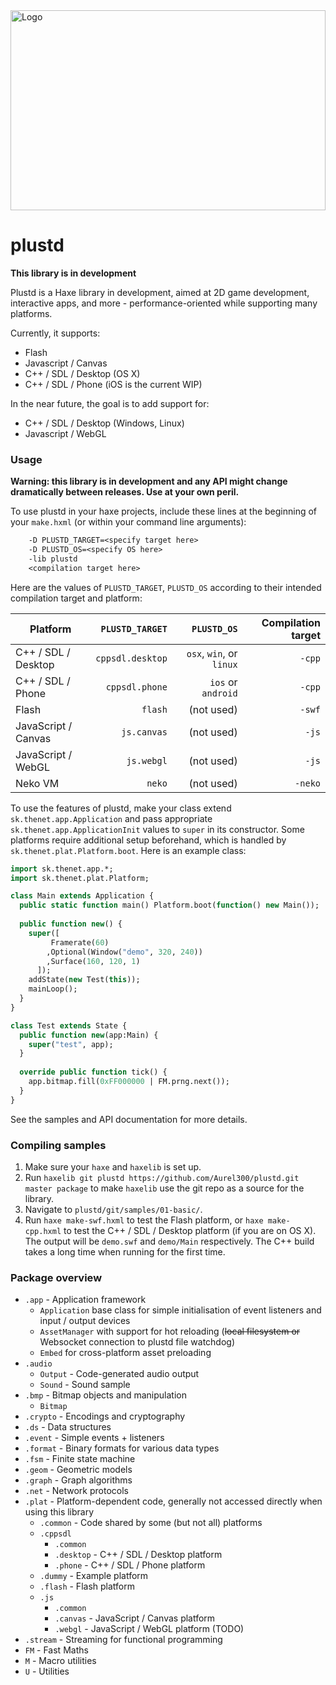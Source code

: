 <img src="https://rawgit.com/Aurel300/plustd/master/assets/logo/logo.svg" alt="Logo" height="320" width="100%">

# plustd #

**This library is in development**

Plustd is a Haxe library in development, aimed at 2D game development, interactive apps, and more - performance-oriented while supporting many platforms.

Currently, it supports:

 - Flash
 - Javascript / Canvas
 - C++ / SDL / Desktop (OS X)
 - C++ / SDL / Phone (iOS is the current WIP)

In the near future, the goal is to add support for:

 - C++ / SDL / Desktop (Windows, Linux)
 - Javascript / WebGL

### Usage ###

**Warning: this library is in development and any API might change dramatically between releases. Use at your own peril.**

To use plustd in your haxe projects, include these lines at the beginning of your `make.hxml` (or within your command line arguments):

```haxe
    -D PLUSTD_TARGET=<specify target here>
    -D PLUSTD_OS=<specify OS here>
    -lib plustd
    <compilation target here>
```

Here are the values of `PLUSTD_TARGET`, `PLUSTD_OS` according to their intended compilation target and platform:

| Platform | `PLUSTD_TARGET` | `PLUSTD_OS` | Compilation target |
| --- | ---:| ---:| ---:|
| C++ / SDL / Desktop | `cppsdl.desktop` | `osx`, `win`, or `linux` | `-cpp` |
| C++ / SDL / Phone | `cppsdl.phone` | `ios` or `android` | `-cpp` |
| Flash | `flash` | (not used) | `-swf` |
| JavaScript / Canvas | `js.canvas` | (not used) | `-js` |
| JavaScript / WebGL | `js.webgl` | (not used) | `-js` |
| Neko VM  | `neko` | (not used) | `-neko` |

To use the features of plustd, make your class extend `sk.thenet.app.Application` and pass appropriate `sk.thenet.app.ApplicationInit` values to `super` in its constructor. Some platforms require additional setup beforehand, which is handled by `sk.thenet.plat.Platform.boot`. Here is an example class:

```haxe
import sk.thenet.app.*;
import sk.thenet.plat.Platform;

class Main extends Application {
  public static function main() Platform.boot(function() new Main());
  
  public function new() {
    super([
         Framerate(60)
        ,Optional(Window("demo", 320, 240))
        ,Surface(160, 120, 1)
      ]);
    addState(new Test(this));
    mainLoop();
  }
}

class Test extends State {
  public function new(app:Main) {
    super("test", app);
  }
  
  override public function tick() {
    app.bitmap.fill(0xFF000000 | FM.prng.next());
  }
}
```

See the samples and API documentation for more details.

### Compiling samples ###

 1. Make sure your `haxe` and `haxelib` is set up.
 2. Run `haxelib git plustd https://github.com/Aurel300/plustd.git master package` to make `haxelib` use the git repo as a source for the library.
 3. Navigate to `plustd/git/samples/01-basic/`.
 4. Run `haxe make-swf.hxml` to test the Flash platform, or `haxe make-cpp.hxml` to test the C++ / SDL / Desktop platform (if you are on OS X). The output will be `demo.swf` and `demo/Main` respectively. The C++ build takes a long time when running for the first time.

### Package overview ###

 - `.app` - Application framework
   - `Application` base class for simple initialisation of event listeners and input / output devices
   - `AssetManager` with support for hot reloading (<s>local filesystem or</s> Websocket connection to plustd file watchdog)
   - `Embed` for cross-platform asset preloading
 - `.audio`
   - `Output` - Code-generated audio output
   - `Sound` - Sound sample
 - `.bmp` - Bitmap objects and manipulation
   - `Bitmap`
 - `.crypto` - Encodings and cryptography
 - `.ds` - Data structures
 - `.event` - Simple events + listeners
 - `.format` - Binary formats for various data types
 - `.fsm` - Finite state machine
 - `.geom` - Geometric models
 - `.graph` - Graph algorithms
 - `.net` - Network protocols
 - `.plat` - Platform-dependent code, generally not accessed directly when using this library
   - `.common` - Code shared by some (but not all) platforms
   - `.cppsdl`
     - `.common`
     - `.desktop` - C++ / SDL / Desktop platform
     - `.phone` - C++ / SDL / Phone platform
   - `.dummy` - Example platform
   - `.flash` - Flash platform
   - `.js`
     - `.common`
     - `.canvas` - JavaScript / Canvas platform
     - `.webgl` - JavaScript / WebGL platform (TODO)
 - `.stream` - Streaming for functional programming
 - `FM` - Fast Maths
 - `M` - Macro utilities
 - `U` - Utilities